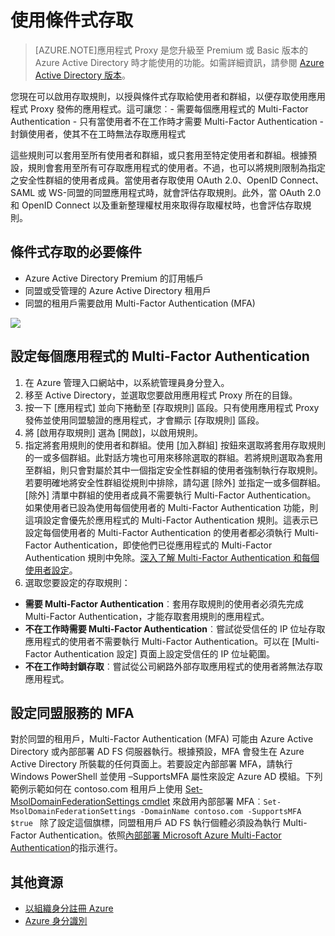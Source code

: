 <properties
	pageTitle="使用 Azure AD 應用程式 Proxy 發佈之應用程式的條件式存取"
	description="說明如何針對您使用 Azure AD 應用程式 Proxy 發佈可供遠端存取的應用程式設定條件式存取。"
	services="active-directory"
	documentationCenter=""
	authors="rkarlin"
	manager="msStevenPo"
	editor=""/>

<tags
	ms.service="active-directory"
	ms.workload="identity"
	ms.tgt_pltfrm="na"
	ms.devlang="na"
	ms.topic="article"
	ms.date="08/09/2015"
	ms.author="rkarlin"/>

# 使用條件式存取
> [AZURE.NOTE]應用程式 Proxy 是您升級至 Premium 或 Basic 版本的 Azure Active Directory 時才能使用的功能。如需詳細資訊，請參閱 [Azure Active Directory 版本](https://msdn.microsoft.com/library/azure/dn532272.aspx)。

您現在可以啟用存取規則，以授與條件式存取給使用者和群組，以便存取使用應用程式 Proxy 發佈的應用程式。這可讓您︰- 需要每個應用程式的 Multi-Factor Authentication - 只有當使用者不在工作時才需要 Multi-Factor Authentication - 封鎖使用者，使其不在工時無法存取應用程式

這些規則可以套用至所有使用者和群組，或只套用至特定使用者和群組。根據預設，規則會套用至所有可存取應用程式的使用者。不過，也可以將規則限制為指定之安全性群組的使用者成員。當使用者存取使用 OAuth 2.0、OpenID Connect、SAML 或 WS-同盟的同盟應用程式時，就會評估存取規則。此外，當 OAuth 2.0 和 OpenID Connect 以及重新整理權杖用來取得存取權杖時，也會評估存取規則。

## 條件式存取的必要條件

- Azure Active Directory Premium 的訂用帳戶 
- 同盟或受管理的 Azure Active Directory 租用戶 
- 同盟的租用戶需要啟用 Multi-Factor Authentication (MFA) 

![](http://i.imgur.com/rv28onQ.png)

## 設定每個應用程式的 Multi-Factor Authentication
1. 在 Azure 管理入口網站中，以系統管理員身分登入。
2. 移至 Active Directory，並選取您要啟用應用程式 Proxy 所在的目錄。
3. 按一下 [應用程式] 並向下捲動至 [存取規則] 區段。只有使用應用程式 Proxy 發佈並使用同盟驗證的應用程式，才會顯示 [存取規則] 區段。
4. 將 [啟用存取規則] 選為 [開啟]，以啟用規則。
5. 指定將套用規則的使用者和群組。使用 [加入群組] 按鈕來選取將套用存取規則的一或多個群組。此對話方塊也可用來移除選取的群組。若將規則選取為套用至群組，則只會對屬於其中一個指定安全性群組的使用者強制執行存取規則。<br> 若要明確地將安全性群組從規則中排除，請勾選 [除外] 並指定一或多個群組。[除外] 清單中群組的使用者成員不需要執行 Multi-Factor Authentication。<br>如果使用者已設為使用每個使用者的 Multi-Factor Authentication 功能，則這項設定會優先於應用程式的 Multi-Factor Authentication 規則。這表示已設定每個使用者的 Multi-Factor Authentication 的使用者都必須執行 Multi-Factor Authentication，即使他們已從應用程式的 Multi-Factor Authentication 規則中免除。[深入了解 Multi-Factor Authentication 和每個使用者設定](../multi-factor-authentication/multi-factor-authentication.md)。 
6. 選取您要設定的存取規則：
- **需要 Multi-Factor Authentication**︰套用存取規則的使用者必須先完成 Multi-Factor Authentication，才能存取套用規則的應用程式。
- **不在工作時需要 Multi-Factor Authentication**︰嘗試從受信任的 IP 位址存取應用程式的使用者不需要執行 Multi-Factor Authentication。可以在 [Multi-Factor Authentication 設定] 頁面上設定受信任的 IP 位址範圍。
- **不在工作時封鎖存取**︰嘗試從公司網路外部存取應用程式的使用者將無法存取應用程式。


## 設定同盟服務的 MFA
對於同盟的租用戶，Multi-Factor Authentication (MFA) 可能由 Azure Active Directory 或內部部署 AD FS 伺服器執行。根據預設，MFA 會發生在 Azure Active Directory 所裝載的任何頁面上。若要設定內部部署 MFA，請執行 Windows PowerShell 並使用 –SupportsMFA 屬性來設定 Azure AD 模組。下列範例示範如何在 contoso.com 租用戶上使用 [Set-MsolDomainFederationSettings cmdlet](https://msdn.microsoft.com/library/azure/dn194088.aspx) 來啟用內部部署 MFA︰`Set-MsolDomainFederationSettings -DomainName contoso.com -SupportsMFA $true ` 除了設定這個旗標，同盟租用戶 AD FS 執行個體必須設為執行 Multi-Factor Authentication。依照[內部部署 Microsoft Azure Multi-Factor Authentication](http://technet.microsoft.com/library/dn280946.aspx)的指示進行。
## 其他資源

* [以組織身分註冊 Azure](..sign-up-organization.md)
* [Azure 身分識別](..fundamentals-identity.md)

<!---HONumber=August15_HO8-->